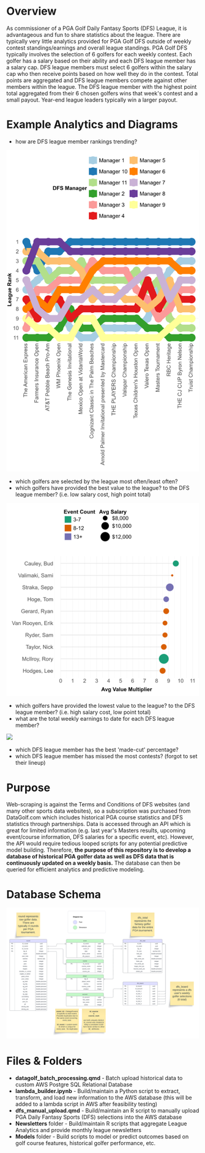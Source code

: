 # Overview

As commissioner of a PGA Golf Daily Fantasy Sports (DFS) League, it is advantageous and fun to share statistics about the league. There are typically very little analytics provided for PGA Golf DFS outside of weekly contest standings/earnings and overall league standings. PGA Golf DFS typically involves the selection of 6 golfers for each weekly contest. Each golfer has a salary based on their ability and each DFS league member has a salary cap. DFS league members must select 6 golfers within the salary cap who then receive points based on how well they do in the contest. Total points are aggregated and DFS league members compete against other members within the league. The DFS league member with the highest point total aggregated from their 6 chosen golfers wins that week's contest and a small payout.  Year-end league leaders typically win a larger payout.

# Example Analytics and Diagrams

-   how are DFS league member rankings trending?

![](Images/pseudo_ranking_trends.png)

-   which golfers are selected by the league most often/least often?
-   which golfers have provided the best value to the league? to the DFS league member? (i.e. low salary cost, high point total)

![](Images/value_golfers_eg.png)

-   which golfers have provided the lowest value to the league? to the DFS league member? (i.e. high salary cost, low point total)
-   what are the total weekly earnings to date for each DFS league member?

![](Images/pseudo_events_won.png)

-   which DFS league member has the best 'made-cut' percentage?
-   which DFS league member has missed the most contests? (forgot to set their lineup)

# Purpose

Web-scraping is against the Terms and Conditions of DFS websites (and many other sports data websites), so a subscription was purchased from DataGolf.com which includes historical PGA course statistics and DFS statistics through partnerships. Data is accessed through an API which is great for limited information (e.g. last year's Masters results, upcoming event/course information, DFS salaries for a specific event, etc). However, the API would require tedious looped scripts for any potential predictive model building. Therefore, **the purpose of this repository is to develop a database of historical PGA golfer data as well as DFS data that is continuously updated on a weekly basis.** The database can then be queried for efficient analytics and predictive modeling.

# Database Schema

![](Images/pga_db_schema.png)

# Files & Folders

-   **datagolf_batch_processing.qmd** - Batch upload historical data to custom AWS Postgre SQL Relational Database
-   **lambda_builder.ipynb** - Build/maintain a Python script to extract, transform, and load new information to the AWS database (this will be added to a lambda script in AWS after feasibility testing)
-   **dfs_manual_upload.qmd** - Build/maintain an R script to manually upload PGA Daily Fantasy Sports (DFS) selections into the AWS database
-   **Newsletters** folder - Build/maintain R scripts that aggregate League Analytics and provide monthly league newsletters
-   **Models** folder - Build scripts to model or predict outcomes based on golf course features, historical golfer performance, etc.



